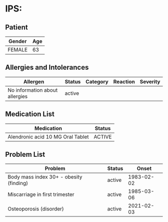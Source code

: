# IPS:

## Patient

|Gender|Age|
|---|---|
|FEMALE|63|

## Allergies and Intolerances

|Allergen|Status|Category|Reaction|Severity|
|---|---|---|---|---|
|No information about allergies|active||||

## Medication List

|Medication|Status|
|---|---|
|Alendronic acid 10 MG Oral Tablet|ACTIVE|

## Problem List

|Problem|Status|Onset|
|---|---|---|
|Body mass index 30+ - obesity (finding)|active|1983-02-02|
|Miscarriage in first trimester|active|1985-03-06|
|Osteoporosis (disorder)|active|2021-02-03|
